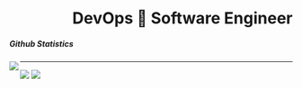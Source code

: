  <h1 align='right'>DevOps 🚀 Software Engineer</h1>
 <h5 align='left'>Github Statistics</h5>
 <img align='left' src='https://github-readme-stats.vercel.app/api?username=simyking&theme=algolia&show_icons=true'/>
 <p align='center'><hr/></p>
<img 'width='100%' src='Secreatstuff/nnetwork.gif'/>
<img 'width='100%' src='Secreatstuff/compute.gif'/>
 <!--<img src='https://github-readme-stats.vercel.app/api/top-langs/?username=simyking&layout=compact&theme=algolia'/>-->

<!--
**simyking/simyking** is a ✨ _special_ ✨ repository because its `README.md` (this file) appears on your GitHub profile.

Here are some ideas to get you started:

- 🔭 I’m currently working on ...
- 🌱 I’m currently learning ...
- 👯 I’m looking to collaborate on ...
- 🤔 I’m looking for help with ...
- 💬 Ask me about ...
- 📫 How to reach me: ...
- 😄 Pronouns: ...
- ⚡ Fun fact: ...
-->
